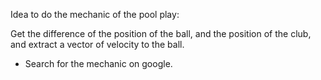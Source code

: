Idea to do the mechanic of the pool play:

Get the difference of the position of the ball, and the position of the club, and extract a vector of velocity to the ball.

- Search for the mechanic on google.

